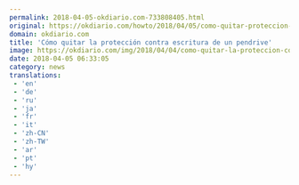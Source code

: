 ```yaml
---
permalink: 2018-04-05-okdiario.com-733808405.html
original: https://okdiario.com/howto/2018/04/05/como-quitar-proteccion-contra-escritura-pendrive-2065039
domain: okdiario.com
title: 'Cómo quitar la protección contra escritura de un pendrive'
image: https://okdiario.com/img/2018/04/04/como-quitar-la-proteccion-contra-escritura-de-un-pendrive.jpg
date: 2018-04-05 06:33:05
category: news
translations: 
 - 'en'
 - 'de'
 - 'ru'
 - 'ja'
 - 'fr'
 - 'it'
 - 'zh-CN'
 - 'zh-TW'
 - 'ar'
 - 'pt'
 - 'hy'
---
```


